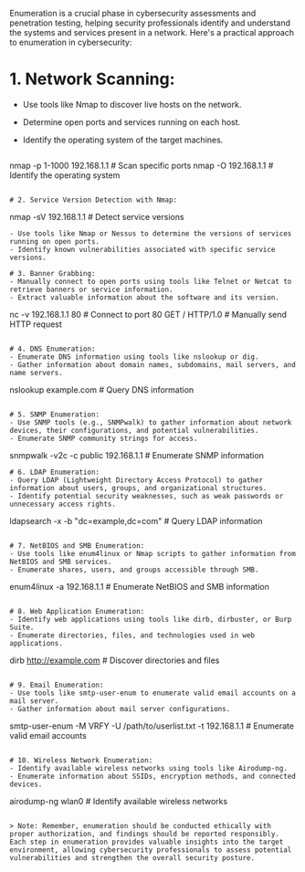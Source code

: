Enumeration is a crucial phase in cybersecurity assessments and penetration testing, helping security professionals identify and understand the systems and services present in a network. Here's a practical approach to enumeration in cybersecurity:
# 1. Network Scanning:
- Use tools like Nmap to discover live hosts on the network.
- Determine open ports and services running on each host.
- Identify the operating system of the target machines.
  
  ```nmap -sP 192.168.1.0/24  # Discover live hosts
nmap -p 1-1000 192.168.1.1  # Scan specific ports
nmap -O 192.168.1.1  # Identify the operating system
 ```

# 2. Service Version Detection with Nmap:

```
nmap -sV 192.168.1.1  # Detect service versions
```
- Use tools like Nmap or Nessus to determine the versions of services running on open ports.
- Identify known vulnerabilities associated with specific service versions.

# 3. Banner Grabbing:
- Manually connect to open ports using tools like Telnet or Netcat to retrieve banners or service information.
- Extract valuable information about the software and its version.

```
nc -v 192.168.1.1 80  # Connect to port 80
GET / HTTP/1.0  # Manually send HTTP request
```

# 4. DNS Enumeration:
- Enumerate DNS information using tools like nslookup or dig.
- Gather information about domain names, subdomains, mail servers, and name servers.

```
nslookup example.com  # Query DNS information
```

# 5. SNMP Enumeration:
- Use SNMP tools (e.g., SNMPwalk) to gather information about network devices, their configurations, and potential vulnerabilities.
- Enumerate SNMP community strings for access.

```
snmpwalk -v2c -c public 192.168.1.1  # Enumerate SNMP information
```
# 6. LDAP Enumeration:
- Query LDAP (Lightweight Directory Access Protocol) to gather information about users, groups, and organizational structures.
- Identify potential security weaknesses, such as weak passwords or unnecessary access rights.

```
ldapsearch -x -b "dc=example,dc=com"  # Query LDAP information
```

# 7. NetBIOS and SMB Enumeration:
- Use tools like enum4linux or Nmap scripts to gather information from NetBIOS and SMB services.
- Enumerate shares, users, and groups accessible through SMB.

```
enum4linux -a 192.168.1.1  # Enumerate NetBIOS and SMB information
```

# 8. Web Application Enumeration:
- Identify web applications using tools like dirb, dirbuster, or Burp Suite.
- Enumerate directories, files, and technologies used in web applications.

```
dirb http://example.com  # Discover directories and files
```

# 9. Email Enumeration:
- Use tools like smtp-user-enum to enumerate valid email accounts on a mail server.
- Gather information about mail server configurations.

```
smtp-user-enum -M VRFY -U /path/to/userlist.txt -t 192.168.1.1  # Enumerate valid email accounts
```

# 10. Wireless Network Enumeration:
- Identify available wireless networks using tools like Airodump-ng.
- Enumerate information about SSIDs, encryption methods, and connected devices.

```
airodump-ng wlan0  # Identify available wireless networks
```

> Note: Remember, enumeration should be conducted ethically with proper authorization, and findings should be reported responsibly. Each step in enumeration provides valuable insights into the target environment, allowing cybersecurity professionals to assess potential vulnerabilities and strengthen the overall security posture.
